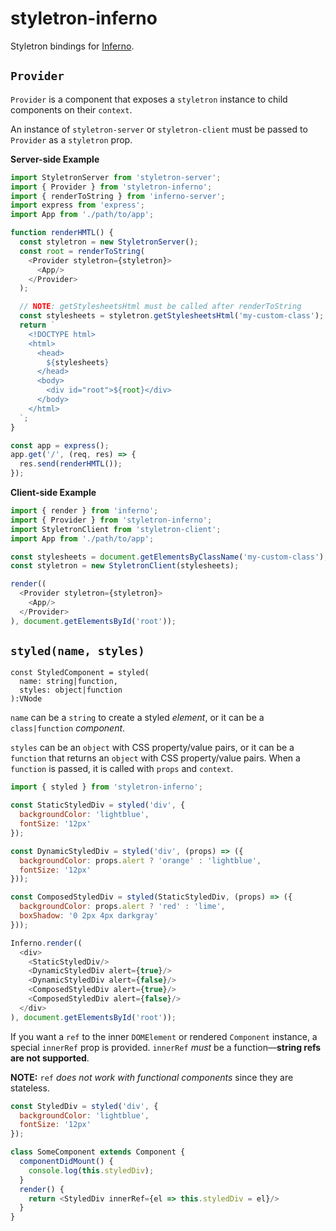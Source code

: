 # styletron-inferno

Styletron bindings for [Inferno](https://infernojs.org/).

## `Provider`

`Provider` is a component that exposes a `styletron` instance to child components on their `context`.

An instance of `styletron-server` or `styletron-client` must be passed to `Provider` as a `styletron` prop.

**Server-side Example**

```js
import StyletronServer from 'styletron-server';
import { Provider } from 'styletron-inferno';
import { renderToString } from 'inferno-server';
import express from 'express';
import App from './path/to/app';

function renderHMTL() {
  const styletron = new StyletronServer();
  const root = renderToString(
    <Provider styletron={styletron}>
      <App/>
    </Provider>
  );

  // NOTE: getStylesheetsHtml must be called after renderToString
  const stylesheets = styletron.getStylesheetsHtml('my-custom-class');
  return `
    <!DOCTYPE html>
    <html>
      <head>
        ${stylesheets}
      </head>
      <body>
        <div id="root">${root}</div>
      </body>
    </html>
  `;
}

const app = express();
app.get('/', (req, res) => {
  res.send(renderHMTL());
});
```

**Client-side Example**

```js
import { render } from 'inferno';
import { Provider } from 'styletron-inferno';
import StyletronClient from 'styletron-client';
import App from './path/to/app';

const stylesheets = document.getElementsByClassName('my-custom-class');
const styletron = new StyletronClient(stylesheets);

render((
  <Provider styletron={styletron}>
    <App/>
  </Provider>
), document.getElementsById('root'));
```

## `styled(name, styles)`

```
const StyledComponent = styled(
  name: string|function,
  styles: object|function
):VNode
```

`name` can be a `string` to create a styled _element_, or it can be a `class|function` _component_.

`styles` can be an `object` with CSS property/value pairs, or it can be a `function` that returns an `object` with CSS property/value pairs. When a `function` is passed, it is called with `props` and `context`.

```js
import { styled } from 'styletron-inferno';

const StaticStyledDiv = styled('div', {
  backgroundColor: 'lightblue',
  fontSize: '12px'
});

const DynamicStyledDiv = styled('div', (props) => ({
  backgroundColor: props.alert ? 'orange' : 'lightblue',
  fontSize: '12px'
}));

const ComposedStyledDiv = styled(StaticStyledDiv, (props) => ({
  backgroundColor: props.alert ? 'red' : 'lime',
  boxShadow: '0 2px 4px darkgray'
}));

Inferno.render((
  <div>
    <StaticStyledDiv/>
    <DynamicStyledDiv alert={true}/>
    <DynamicStyledDiv alert={false}/>
    <ComposedStyledDiv alert={true}/>
    <ComposedStyledDiv alert={false}/>
  </div>
), document.getElementsById('root'));
```

If you want a `ref` to the inner `DOMElement` or rendered `Component` instance, a special `innerRef` prop is provided. `innerRef` _must_ be a function—**string refs are not supported**.

**NOTE:** `ref` _does not work with functional components_ since they are stateless.

```js
const StyledDiv = styled('div', {
  backgroundColor: 'lightblue',
  fontSize: '12px'
});

class SomeComponent extends Component {
  componentDidMount() {
    console.log(this.styledDiv);
  }
  render() {
    return <StyledDiv innerRef={el => this.styledDiv = el}/>
  }
}
```
